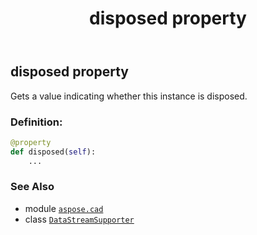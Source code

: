 ﻿---
title: disposed property
second_title: Aspose.CAD for Python via .NET API References
description: 
type: docs
weight: 60
url: /python-net/aspose.cad/datastreamsupporter/disposed/
is_root: false
---

## disposed property


Gets a value indicating whether this instance is disposed.
### Definition:
```python
@property
def disposed(self):
    ...
```

### See Also
* module [`aspose.cad`](../../)
* class [`DataStreamSupporter`](/cad/python-net/aspose.cad/datastreamsupporter)
